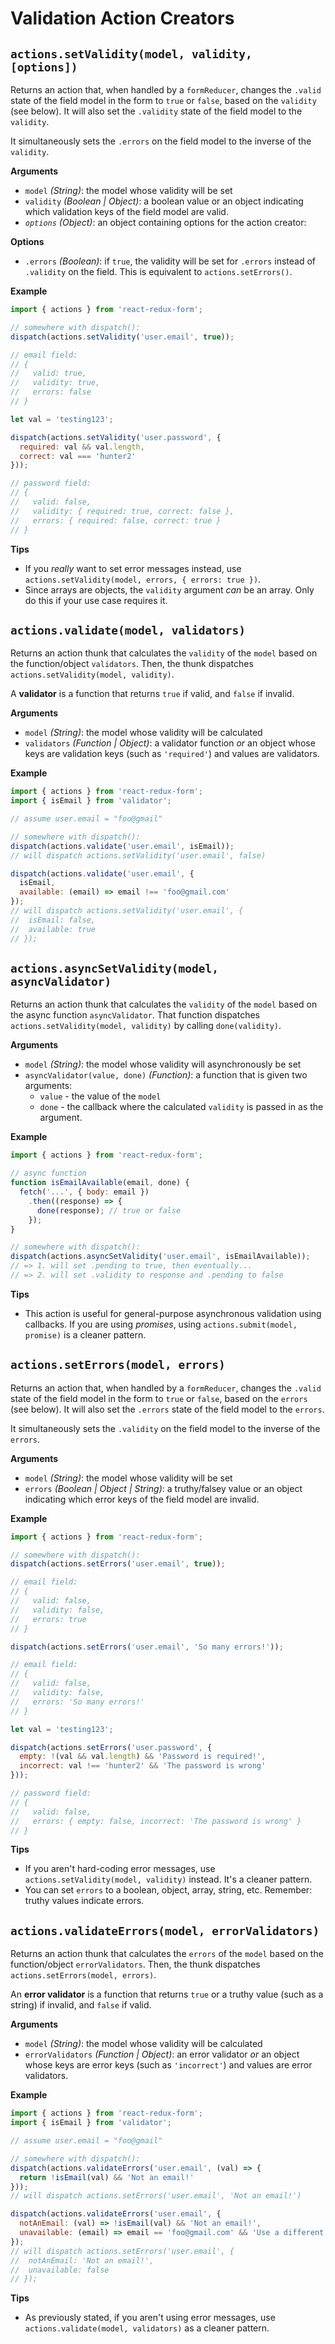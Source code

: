 # Validation Action Creators

## `actions.setValidity(model, validity, [options])`
Returns an action that, when handled by a `formReducer`, changes the `.valid` state of the field model in the form to `true` or `false`, based on the `validity` (see below). It will also set the `.validity` state of the field model to the `validity`.

It simultaneously sets the `.errors` on the field model to the inverse of the `validity`.



**Arguments**
- `model` _(String)_: the model whose validity will be set
- `validity` _(Boolean | Object)_: a boolean value or an object indicating which validation keys of the field model are valid.
- _`options`_ _(Object)_: an object containing options for the action creator:

**Options**
- `.errors` _(Boolean)_: if `true`, the validity will be set for `.errors` instead of `.validity` on the field. This is equivalent to `actions.setErrors()`.

**Example**
```js
import { actions } from 'react-redux-form';

// somewhere with dispatch():
dispatch(actions.setValidity('user.email', true));

// email field:
// {
//   valid: true,
//   validity: true,
//   errors: false
// }

let val = 'testing123';

dispatch(actions.setValidity('user.password', {
  required: val && val.length,
  correct: val === 'hunter2'
}));

// password field:
// {
//   valid: false,
//   validity: { required: true, correct: false },
//   errors: { required: false, correct: true }
// }
```

**Tips**
- If you _really_ want to set error messages instead, use `actions.setValidity(model, errors, { errors: true })`.
- Since arrays are objects, the `validity` argument _can_ be an array. Only do this if your use case requires it.


## `actions.validate(model, validators)`
Returns an action thunk that calculates the `validity` of the `model` based on the function/object `validators`. Then, the thunk dispatches `actions.setValidity(model, validity)`.

A **validator** is a function that returns `true` if valid, and `false` if invalid.

**Arguments**
- `model` _(String)_: the model whose validity will be calculated
- `validators` _(Function | Object)_: a validator function _or_ an object whose keys are validation keys (such as `'required'`) and values are validators.

**Example**
```js
import { actions } from 'react-redux-form';
import { isEmail } from 'validator';

// assume user.email = "foo@gmail"

// somewhere with dispatch():
dispatch(actions.validate('user.email', isEmail));
// will dispatch actions.setValidity('user.email', false)

dispatch(actions.validate('user.email', {
  isEmail,
  available: (email) => email !== 'foo@gmail.com'
});
// will dispatch actions.setValidity('user.email', {
//  isEmail: false,
//  available: true
// });
```

## `actions.asyncSetValidity(model, asyncValidator)`
Returns an action thunk that calculates the `validity` of the `model` based on the async function `asyncValidator`. That function dispatches `actions.setValidity(model, validity)` by calling `done(validity)`.

**Arguments**
- `model` _(String)_: the model whose validity will asynchronously be set
- `asyncValidator(value, done)` _(Function)_: a function that is given two arguments:
  - `value` - the value of the `model`
  - `done` - the callback where the calculated `validity` is passed in as the argument.

**Example**
```js
import { actions } from 'react-redux-form';

// async function
function isEmailAvailable(email, done) {
  fetch('...', { body: email })
    .then((response) => {
      done(response); // true or false
    });
}

// somewhere with dispatch():
dispatch(actions.asyncSetValidity('user.email', isEmailAvailable));
// => 1. will set .pending to true, then eventually...
// => 2. will set .validity to response and .pending to false
```

**Tips**
- This action is useful for general-purpose asynchronous validation using callbacks.  If you are using _promises_, using `actions.submit(model, promise)` is a cleaner pattern.

## `actions.setErrors(model, errors)`
Returns an action that, when handled by a `formReducer`, changes the `.valid` state of the field model in the form to `true` or `false`, based on the `errors` (see below). It will also set the `.errors` state of the field model to the `errors`.

It simultaneously sets the `.validity` on the field model to the inverse of the `errors`.

**Arguments**
- `model` _(String)_: the model whose validity will be set
- `errors` _(Boolean | Object | String)_: a truthy/falsey value or an object indicating which error keys of the field model are invalid.

**Example**
```js
import { actions } from 'react-redux-form';

// somewhere with dispatch():
dispatch(actions.setErrors('user.email', true));

// email field:
// {
//   valid: false,
//   validity: false,
//   errors: true
// }

dispatch(actions.setErrors('user.email', 'So many errors!'));

// email field:
// {
//   valid: false,
//   validity: false,
//   errors: 'So many errors!'
// }

let val = 'testing123';

dispatch(actions.setErrors('user.password', {
  empty: !(val && val.length) && 'Password is required!',
  incorrect: val !== 'hunter2' && 'The password is wrong'
}));

// password field:
// {
//   valid: false,
//   errors: { empty: false, incorrect: 'The password is wrong' }
// }
```

**Tips**
- If you aren't hard-coding error messages, use `actions.setValidity(model, validity)` instead. It's a cleaner pattern.
- You can set `errors` to a boolean, object, array, string, etc. Remember: truthy values indicate errors.

## `actions.validateErrors(model, errorValidators)`
Returns an action thunk that calculates the `errors` of the `model` based on the function/object `errorValidators`. Then, the thunk dispatches `actions.setErrors(model, errors)`.

An **error validator** is a function that returns `true` or a truthy value (such as a string) if invalid, and `false` if valid.

**Arguments**
- `model` _(String)_: the model whose validity will be calculated
- `errorValidators` _(Function | Object)_: an error validator _or_ an object whose keys are error keys (such as `'incorrect'`) and values are error validators.

**Example**
```js
import { actions } from 'react-redux-form';
import { isEmail } from 'validator';

// assume user.email = "foo@gmail"

// somewhere with dispatch():
dispatch(actions.validateErrors('user.email', (val) => {
  return !isEmail(val) && 'Not an email!'
}));
// will dispatch actions.setErrors('user.email', 'Not an email!')

dispatch(actions.validateErrors('user.email', {
  notAnEmail: (val) => !isEmail(val) && 'Not an email!',
  unavailable: (email) => email == 'foo@gmail.com' && 'Use a different email'
});
// will dispatch actions.setErrors('user.email', {
//  notAnEmail: 'Not an email!',
//  unavailable: false
// });
```

**Tips**
- As previously stated, if you aren't using error messages, use `actions.validate(model, validators)` as a cleaner pattern.